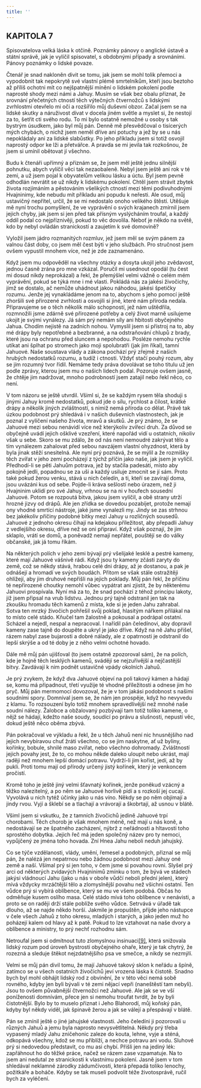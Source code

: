 ```yaml
---
title: ''
---
```


## KAPITOLA 7

Spisovatelova velká láska k otčině. Poznámky pánovy o anglické ústavě a státní správě, jak je vylíčil spisovatel, s obdobnými případy a srovnáními. Pánovy poznámky o lidské povaze.

Čtenář je snad nakloněn divit se tomu, jak jsem se mohl tolik přemoci a vypodobnit tak nepokrytě své vlastní plémě smrtelníkům, kteří jsou beztoho až příliš ochotni mít co nejšpatnější mínění o lidském pokolení podle naprosté shody mezi námi a Jahuy. Musím se však bez obalu přiznat, že srovnání přečetných ctností těch výtečných čtvernožců s lidskými zvrhlostmi otevřelo mi oči a rozšířilo můj duševní obzor. Začal jsem se na lidské skutky a náruživost dívat v docela jiném světle a myslet si, že nestojí za to, šetřit cti svého rodu. To mi bylo ostatně nemožné u osoby s tak bystrým úsudkem, jako byl můj pán. Denně mě přesvědčoval o tisícerých mých chybách, o nichž jsem neměl dříve ani potuchy a jež by se u nás nepokládaly ani za lidské slabůstky. Po jeho příkladu jsem si totiž osvojil naprostý odpor ke lži a přetvářce. A pravda se mi jevila tak rozkošnou, že jsem si umínil obětovat jí všechno.

Budu k čtenáři upřímný a přiznám se, že jsem měl ještě jednu silnější pohnutku, abych vylíčil věci tak nezaobaleně. Nebyl jsem ještě ani rok v té zemi, a už jsem pojal k obyvatelům velikou lásku a úctu. Byl jsem pevně odhodlán nevrátit se už nikdy k lidskému pokolení. Chtěl jsem strávit zbytek života rozjímáním a pěstováním všelikých ctností mezi těmi podivuhodnými Hvajninimy, kde nebudu mít příkladu ani popudu k neřesti. Ale osud, můj ustavičný nepřítel, určil, že se mi nedostalo onoho velikého štěstí. Utěšuje mě nyní trochu pomyšlení, že ve vyprávění o svých krajanech zmírnil jsem jejich chyby, jak jsem si jen před tak přísným vyslýcháním troufal, a každý oddíl podal co nejpříznivěji, pokud to věc dovolila. Neboť je někdo na světě, kdo by nebyl ovládán stranickostí a zaujetím k své domovině?

Vyložil jsem jádro rozmanitých rozmluv, jež jsem měl se svým pánem za valnou část doby, co jsem měl čest býti v jeho službách. Pro stručnost jsem ovšem vypustil mnohem více, než je zde zaznamenáno.

Když jsem mu odpověděl na všechny otázky a dosyta ukojil jeho zvědavost, jednou časně zrána pro mne vzkázal. Poručil mi usednout opodál (tu čest mi dosud nikdy neprokázal) a řekl, že přemýšlel velmi vážně o celém mém vyprávění, pokud se týká mne i mé vlasti. Pokládá nás za jakési živočichy, jimž se dostalo, ač nemůže uhádnout jakou náhodou, jakési špetičky rozumu. Jenže jej vynakládáme jenom na to, abychom s jeho pomocí ještě zhoršili své přirozené zvrhlosti a osvojili si jiné, které nám příroda nedala. Připravujeme se o těch několik málo schopností, jež nám uštědřila, rozmnožili jsme zdárně své přirozené potřeby a celý život marně usilujeme ukojit je svými vynálezy. Já sám prý nemám síly ani hbitosti obyčejného Jahua. Chodím nejistě na zadních nohou. Vymyslil jsem si přístroj na to, aby mé drápy byly nepotřebné a bezbranné, a na odstraňování chlupů z brady, které jsou na ochranu před sluncem a nepohodou. Posléze nemohu rychle utíkat ani šplhat po stromech jako moji spolubratři (jak jim říkal), tamní Jahuové. Naše soustava vlády a zákona pochází prý zřejmě z našich hrubých nedostatků rozumu, a tudíž i ctnosti. Vždyť stačí pouhý rozum, aby se jím rozumný tvor řídil. Nemáme tedy práva dovolávat se toho titulu už jen podle zprávy, kterou jsem mu o našich lidech podal. Pozoruje ovšem jasně, že chtěje jim nadržovat, mnoho podrobností jsem zatajil nebo řekl něco, co není.

V tom názoru se ještě utvrdil. Všiml si, že se každým rysem těla shoduji s jinými Jahuy kromě nedostatků, pokud jde o sílu, rychlost a čilost, krátké drápy a několik jiných zvláštností, s nimiž nemá příroda co dělat. Právě tak úzkou podobnost prý shledává i v našich duševních vlastnostech, jak je poznal z vylíčení našeho života, mravů a skutků. Je prý známo, že se Jahuové mezi sebou nenávidí více než kterýkoliv zvířecí druh. Za důvod se obyčejně uvádí jejich ošklivé vzezření, které napořád vidí u ostatních, nikoliv však u sebe. Skoro se mu zdálo, že od nás není nemoudré zakrývat tělo a tím vynálezem zahalovat před sebou navzájem vlastní ohyzdnost, která by byla jinak stěží snesitelná. Ale nyní prý poznává, že se mýlil a že rozmíšky těch zvířat v jeho zemi pocházejí z týchž příčin jako naše, jak jsem je vylíčil. Předhodí-li se pěti Jahuům potrava, jež by stačila padesáti, místo aby pokojně jedli, popadnou se za uši a každý usiluje zmocnit se jí sám. Proto také pokud žerou venku, stává u nich čeledín, a ti, kteří se zavírají doma, jsou uvázáni kus od sebe. Pojde-li kráva sešlostí nebo úrazem, než ji Hvajninim uklidí pro své Jahuy, vrhnou se na ni v houfech sousední Jahuové. Potom se rozpoutá bitva, jakou jsem vylíčil, a obě strany utrží hrozné jizvy od drápů. Ale jen zřídka se dovedou pozabíjet, protože nemají ony vhodné smrtící nástroje, jaké jsme vynalezli my. Jindy se zas strhnou bez jakékoliv příčiny podobné bitky mezi Jahuy u rozličných sousedů. Jahuové z jednoho okresu číhají na kdejakou příležitost, aby přepadli Jahuy z vedlejšího okresu, dříve než se oni připraví. Když však poznají, že jim sklaplo, vrátí se domů, a poněvadž nemají nepřátel, pouštějí se do války občanské, jak já tomu říkám.

Na některých polích v jeho zemi bývají prý všelijaké lesklé a pestré kameny, které mají Jahuové vášnivě rádi. Když jsou ty kameny zčásti zaryty do země, což se někdy stává, hrabou celé dni drápy, až je dostanou, a pak je odnášejí a hromadí ve svých boudách. Přitom se však stále ostražitěji ohlížejí, aby jim druhové nepřišli na jejich poklady. Můj pán řekl, že příčinu té nepřirozené choutky nemohl vůbec vypátrat ani zjistit, že by některému Jahuovi prospívala. Nyní má za to, že snad pochází z téhož principu lakoty, již jsem připsal na vrub lidstvu. Jednou prý tajně odstranil jen tak na zkoušku hromadu těch kamenů z místa, kde si je jeden Jahu zahrabal. Sotva ten mrzký živočich pohřešil svůj poklad, hlasitým nářkem přilákal na to místo celé stádo. Kňučel tam žalostně a pokousal a podrápal ostatní. Scházel a nejedl, nespal a nepracoval. I nařídil pán čeledínovi, aby dopravil kameny zase tajně do doupěte a ukryl je jako dříve. Když na ně Jahu přišel, rázem nabyl zase bujarosti a dobré nálady, ale z opatrnosti je odstranil do lepší skrýše a od té doby je z něho velmi ochotné hovado.

Dále mě můj pán ujišťoval (to jsem ostatně zpozoroval sám), že na polích, kde je hojně těch lesklých kamenů, svádějí se nejzuřivější a nejčastější bitvy. Zavdávají k nim podnět ustavičné vpády okolních Jahuů.

Je prý zvykem, že když dva Jahuové objeví na poli takový kámen a hádají se, komu má připadnout, třetí využije té vhodné příležitosti a odnese jim ho pryč. Můj pán mermomocí dovozoval, že je v tom jakási podobnost s našimi soudními spory. Domníval jsem se, že nám jen prospěje, když ho nevyvedu z klamu. To rozsouzení bylo totiž mnohem spravedlivější než mnohé naše soudní nálezy. Žalobce a obžalovaný pozbývají tam totiž toliko kamene, o nějž se hádají, kdežto naše soudy, soudící po právu a slušnosti, nepustí věc, dokud ještě něco oběma zbývá.

Pán pokračoval ve výkladu a řekl, že u těch Jahuů není nic hnusnějšího nad jejich nevybíravou chuť žráti všechno, co se jim naskytne, ať už byliny, kořínky, bobule, shnilé maso zvířat, nebo všechno dohromady. Zvláštností jejich povahy jest, že to, co mohou někde daleko uloupit nebo ukrást, mají raději než mnohem lepší domácí potravu. Vydrží-li jim kořist, jedí, až by pukli. Proti tomu mají od přírody určený jistý kořínek, který je venkoncem pročistí.

Kromě toho je ještě jiný velmi šťavnatý kořínek, jenže poněkud vzácný a těžko nalezitelný, a po něm se Jahuové horlivě pídí a s rozkoší jej cucají. Vyvolává u nich tytéž účinky jako u nás víno. Někdy se po něm objímají a jindy rvou. Vyjí a šklebí se a tlachají a vrávorají a škobrtají, až usnou v blátě.

Všiml jsem si vskutku, že z tamních živočichů jedině Jahuové trpí chorobami. Těch chorob je však mnohem méně, než mají u nás koně, a nedostávají se ze špatného zacházení, nýbrž z neřádnosti a hltavosti toho sprostého dobytka. Jejich řeč má jeden společný název pro ty nemoci, vypůjčený ze jména toho hovada. Zní Hnea Jahu neboli neduh jahujský.

Co se týče vzdělanosti, vlády, umění, řemesel a podobných, přiznal se můj pán, že nalézá jen nepatrnou nebo žádnou podobnost mezi Jahuy oné země a naší. Všímal prý si jen toho, v čem jsme si povahou rovni. Slyšel prý arci od některých zvídavých Hvajninimů zmínku o tom, že bývá ve stádech jakýsi vládnoucí Jahu (jako u nás v oboře vůdčí neboli přední jelen), který mívá vždycky mrzáčtější tělo a zlomyslnější povahu než všichni ostatní. Ten vůdce prý si vybírá oblíbence, který se mu ve všem podobá. Občas ho odměňuje kusem oslího masa. Celé stádo mívá toho oblíbence v nenávisti, a proto se on raději drží stále poblíže svého vůdce. Setrvává v úřadě tak dlouho, až se najde někdo horší. Jakmile je propuštěn, přijde jeho nástupce v čele všech Jahuů z toho okresu, mladých i starých, a jako jeden muž ho poházejí kalem od hlavy až k patě. Pokud to lze vztahovat na naše dvory a oblíbence a ministry, to prý nechť rozhodnu sám.

Netroufal jsem si odmítnout tuto zlomyslnou insinuaci[\[9\]](../Text/gulliverovy_cesty_050.html#_ftn9), která snižovala lidský rozum pod úroveň bystrosti obyčejného ohaře, který je tak chytrý, že rozezná a sleduje štěkot nejzdatnějšího psa ve smečce, a nikdy se nezmýlí.

Velmi se můj pán divil tomu, že mají Jahuové takový sklon k neřádu a špíně, zatímco se u všech ostatních živočichů jeví vrozená láska k čistotě. Snadno bych byl mohl obhájit lidský rod z obvinění, že v této věci nemá sobě rovného, kdyby jen byli bývali v té zemi nějací vepři (naneštěstí tam nebyli). Jsou to ovšem půvabnější čtvernožci než Jahuové. Ale jak se ve vší poníženosti domnívám, přece jen si nemohu troufat tvrdit, že by byli čistotnější. Bylo by to muselo přiznat i Jeho Blahorodí, můj koňský pán, kdyby byl někdy viděl, jak špinavě žerou a jak se válejí a přespávají v blátě.

Pán se zmínil ještě o jiné jahujské vlastnosti. Jeho čeledíni ji pozorovali u různých Jahuů a jemu byla naprosto nevysvětlitelná. Někdy prý třeba vypasený mladý Jahu zničehonic zaleze do kouta, lehne, vyje a sténá, odkopává všechny, kdož se mu přiblíží, a nechce potravu ani vodu. Sluhové prý si nedovedou představit, co mu asi chybí. Přišli jen na jediný lék: zapřáhnout ho do těžké práce, načež se rázem zase vzpamatuje. Na to jsem ani nedutal ze stranickosti k vlastnímu pokolení. Jasně jsem v tom shledával neklamné zárodky zádumčivosti, která přepadá toliko lenochy, požitkáře a boháče. Kdyby se tak museli podvolit téže životosprávě, ručil bych za vyléčení.
